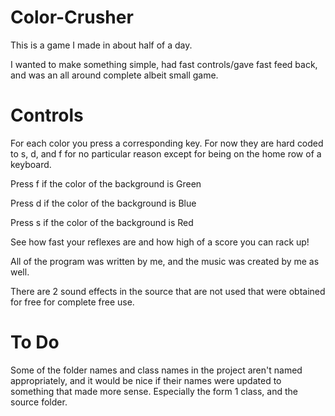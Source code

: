 # Color-Crusher

This is a game I made in about half of a day. 

I wanted to make something simple, had fast controls/gave fast feed back, and was an all around complete albeit small game.


# Controls #

For each color you press a corresponding key. For now they are hard coded to s, d, and f for no particular reason except for being on the home row of a keyboard.

Press f if the color of the background is Green

Press d if the color of the background is Blue

Press s if the color of the background is Red


See how fast your reflexes are and how high of a score you can rack up!

All of the program was written by me, and the music was created by me as well.

There are 2 sound effects in the source that are not used that were obtained for free for complete free use.

# To Do #
Some of the folder names and class names in the project aren't named appropriately, and it would be nice if their names were updated to something that made more sense. Especially the form 1 class, and the source folder.
